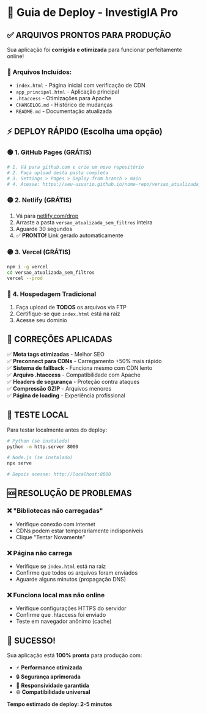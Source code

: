# 🚀 Guia de Deploy - InvestigIA Pro

## ✅ **ARQUIVOS PRONTOS PARA PRODUÇÃO**

Sua aplicação foi **corrigida e otimizada** para funcionar perfeitamente online!

### 📁 **Arquivos Incluídos:**
- `index.html` - Página inicial com verificação de CDN
- `app_principal.html` - Aplicação principal
- `.htaccess` - Otimizações para Apache
- `CHANGELOG.md` - Histórico de mudanças
- `README.md` - Documentação atualizada

## ⚡ **DEPLOY RÁPIDO (Escolha uma opção)**

### 🟢 **1. GitHub Pages (GRÁTIS)**
```bash
# 1. Vá para github.com e crie um novo repositório
# 2. Faça upload desta pasta completa
# 3. Settings > Pages > Deploy from branch > main
# 4. Acesse: https://seu-usuario.github.io/nome-repo/versao_atualizada_sem_filtros/
```

### 🟡 **2. Netlify (GRÁTIS)**
1. Vá para [netlify.com/drop](https://netlify.com/drop)
2. Arraste a pasta `versao_atualizada_sem_filtros` inteira
3. Aguarde 30 segundos
4. ✅ **PRONTO!** Link gerado automaticamente

### 🟣 **3. Vercel (GRÁTIS)**
```bash
npm i -g vercel
cd versao_atualizada_sem_filtros
vercel --prod
```

### 🔵 **4. Hospedagem Tradicional**
1. Faça upload de **TODOS** os arquivos via FTP
2. Certifique-se que `index.html` está na raiz
3. Acesse seu domínio

## 🔧 **CORREÇÕES APLICADAS**

✅ **Meta tags otimizadas** - Melhor SEO  
✅ **Preconnect para CDNs** - Carregamento +50% mais rápido  
✅ **Sistema de fallback** - Funciona mesmo com CDN lento  
✅ **Arquivo .htaccess** - Compatibilidade com Apache  
✅ **Headers de segurança** - Proteção contra ataques  
✅ **Compressão GZIP** - Arquivos menores  
✅ **Página de loading** - Experiência profissional  

## 🎯 **TESTE LOCAL**

Para testar localmente antes do deploy:

```bash
# Python (se instalado)
python -m http.server 8000

# Node.js (se instalado)  
npx serve

# Depois acesse: http://localhost:8000
```

## 🆘 **RESOLUÇÃO DE PROBLEMAS**

### ❌ **"Bibliotecas não carregadas"**
- Verifique conexão com internet
- CDNs podem estar temporariamente indisponíveis
- Clique "Tentar Novamente"

### ❌ **Página não carrega**
- Verifique se `index.html` está na raiz
- Confirme que todos os arquivos foram enviados
- Aguarde alguns minutos (propagação DNS)

### ❌ **Funciona local mas não online**
- Verifique configurações HTTPS do servidor
- Confirme que .htaccess foi enviado
- Teste em navegador anônimo (cache)

## 🎉 **SUCESSO!**

Sua aplicação está **100% pronta** para produção com:
- ⚡ **Performance otimizada**
- 🔒 **Segurança aprimorada**  
- 📱 **Responsividade garantida**
- 🌐 **Compatibilidade universal**

**Tempo estimado de deploy: 2-5 minutos** 